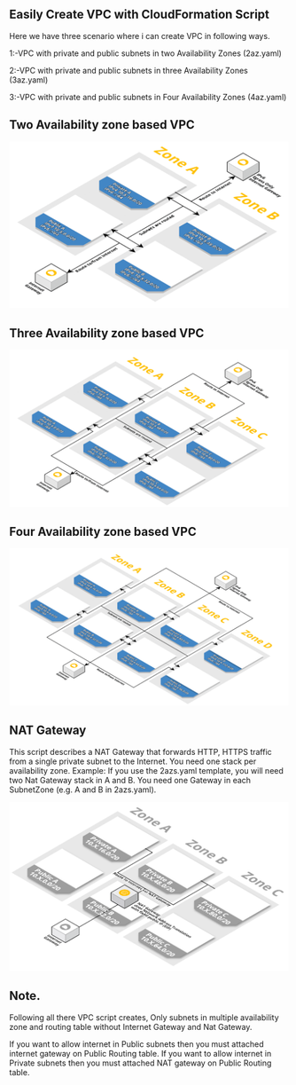 ## Easily Create VPC with CloudFormation Script
Here we have three scenario where i can create VPC in following ways.

1:-VPC with private and public subnets in two Availability Zones (2az.yaml)

2:-VPC with private and public subnets in three Availability Zones (3az.yaml)

3:-VPC with private and public subnets in Four Availability Zones (4az.yaml)

## Two Availability zone based VPC

![Screenshot](https://raw.githubusercontent.com/pratiknborkar/VPC-Templates/main/Images/2az.png)

## Three Availability zone based VPC

![Screenshot](https://raw.githubusercontent.com/pratiknborkar/VPC-Templates/main/Images/3az.png)

## Four Availability zone based VPC

![Screenshot](https://raw.githubusercontent.com/pratiknborkar/VPC-Templates/main/Images/4az.png)

## NAT Gateway
This script describes a NAT Gateway that forwards HTTP, HTTPS traffic from a single private subnet to the Internet. 
You need one stack per availability zone. 
Example: If you use the 2azs.yaml template, you will need two Nat Gateway stack in A and B.
You need one Gateway in each SubnetZone (e.g. A and B in 2azs.yaml).

![Screenshot](https://raw.githubusercontent.com/pratiknborkar/VPC-Templates/main/Images/vpc-nat-gateway%20.png)

## Note.
Following all there VPC script creates, Only subnets in multiple availability zone and routing table without Internet Gateway and Nat Gateway.

If you want to allow internet in Public subnets then you must attached internet gateway on Public Routing table.
If you want to allow internet in Private subnets then you must attached NAT gateway on Public Routing table.
 

